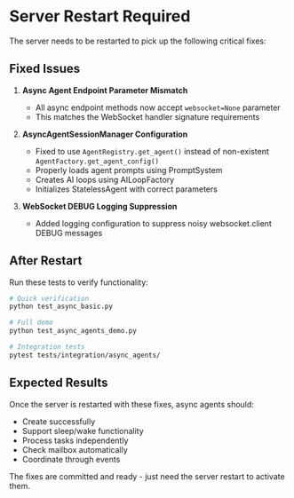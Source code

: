 # Server Restart Required

The server needs to be restarted to pick up the following critical fixes:

## Fixed Issues

1. **Async Agent Endpoint Parameter Mismatch**
   - All async endpoint methods now accept `websocket=None` parameter
   - This matches the WebSocket handler signature requirements

2. **AsyncAgentSessionManager Configuration**
   - Fixed to use `AgentRegistry.get_agent()` instead of non-existent `AgentFactory.get_agent_config()`
   - Properly loads agent prompts using PromptSystem
   - Creates AI loops using AILoopFactory
   - Initializes StatelessAgent with correct parameters

3. **WebSocket DEBUG Logging Suppression**
   - Added logging configuration to suppress noisy websocket.client DEBUG messages

## After Restart

Run these tests to verify functionality:

```bash
# Quick verification
python test_async_basic.py

# Full demo
python test_async_agents_demo.py

# Integration tests
pytest tests/integration/async_agents/
```

## Expected Results

Once the server is restarted with these fixes, async agents should:
- Create successfully
- Support sleep/wake functionality
- Process tasks independently
- Check mailbox automatically
- Coordinate through events

The fixes are committed and ready - just need the server restart to activate them.